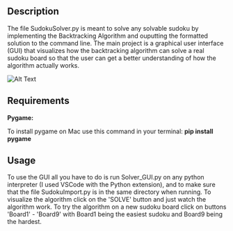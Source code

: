 ## Description

The file SudokuSolver.py is meant to solve any solvable sudoku by implementing the Backtracking Algorithm and ouputting the formatted solution to the command line. The main project is a graphical user interface (GUI) that visualizes how the backtracking algorithm can solve a real sudoku board so that the user can get a better understanding of how the algorithm actually works.<br/>

![Alt Text](https://media.giphy.com/media/YmWTNF01aSxl7Bvjzl/giphy-downsized-large.gif)



## Requirements

__Pygame:__
 
To install pygame on Mac use this command in your terminal: **pip install pygame**

## Usage
To use the GUI all you have to do is run Solver_GUI.py on any python interpreter (I used VSCode with the Python extension), and to make sure that the file SudokuImport.py is in the same directory when running. To visualize the algorithm click on the 'SOLVE' button and just watch the algorithm work. To try the algorithm on a new sudoku board click on buttons 'Board1' - 'Board9' with Board1 being the easiest sudoku and Board9 being the hardest.
